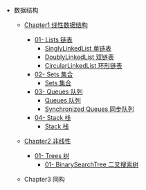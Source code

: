 - 数据结构

  - [Chapter1 线性数据结构](/DataStructures/Chapter1-Linear/)

    - [01- Lists 链表](/DataStructures/Chapter1-Linear/01-Lists/)
      - [SinglyLinkedList 单链表](/DataStructures/Chapter1-Linear/01-Lists/01-SinglyLinkedList/SinglyLinkedList.md)
      - [DoublyLinkedList 双链表](/DataStructures/Chapter1-Linear/01-Lists/02-DoublyLinkedList/DoublyLinkedList.md)
      - [CircularLinkedList 环形链表](/DataStructures/Chapter1-Linear/01-Lists/03-CircularLinkedList/CircularLinkedList.md)
    - [02- Sets 集合](/DataStructures/Chapter1-Linear/02-sets/)
      - [Sets 集合](/DataStructures/Chapter1-Linear/02-sets/sets.md)
    - [03- Queues 队列](/DataStructures/Chapter1-Linear/03-Queues/)
      - [Queues 队列](/DataStructures/Chapter1-Linear/03-Queues/01-queue/01-queues.md)
      - [Synchronized Queues 同步队列](/DataStructures/Chapter1-Linear/03-Queues/02-synchronized-queue/02-synchronized-queue.md)
    - [04- Stack 栈](/DataStructures/Chapter1-Linear/04-Stack/)
      - [Stack 栈](/DataStructures/Chapter1-Linear/04-Stack/04-stack.md)

  - [Chapter2 非线性](/DataStructures/Chapter2-Non-Linear/)

    - [01- Trees 树](./DataStructures/Chapter2-Non-Linear/01-Trees)
      - [01- BinarySearchTree 二叉搜索树](./DataStructures/Chapter2-Non-Linear/01-Trees/01-BinarySearchTree/01-binary-search-tree.md)

  - Chapter3 同构
